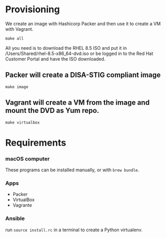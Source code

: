 # Provisioning

We create an image with Hashicorp Packer and then use it to create a VM with Vagrant.

`make all`

All you need is to download the RHEL 8.5 ISO and put it in /Users/Shared/rhel-8.5-x86_64-dvd.iso or be logged in to the Red Hat Customer Portal and have the ISO downloaded.

## Packer will create a DISA-STIG compliant image

`make image`

## Vagrant will create a VM from the image and mount the DVD as Yum repo.

`make virtualbox`

# Requirements

### macOS computer

These programs can be installed manually, or with `brew bundle`.
### Apps
- Packer
- VirtualBox
- Vagrante

### Ansible
run `source install.rc` in a terminal to create a Python virtualenv.
